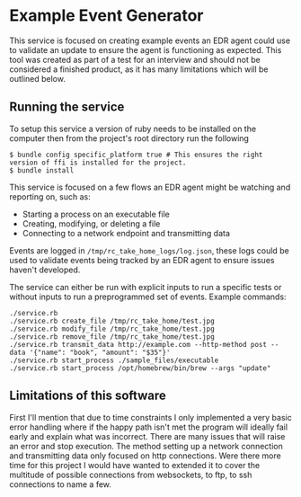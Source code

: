 # Example Event Generator

This service is focused on creating example events an EDR agent could use to validate an update to ensure the agent is functioning as expected. This tool was created as part of a test for an interview and should not be considered a finished product, as it has many limitations which will be outlined below.

## Running the service

To setup this service a version of ruby needs to be installed on the computer then from the project's root directory run the following

```
$ bundle config specific_platform true # This ensures the right version of ffi is installed for the project.
$ bundle install
```

This service is focused on a few flows an EDR agent might be watching and reporting on, such as:
- Starting a process on an executable file
- Creating, modifying, or deleting a file
- Connecting to a network endpoint and transmitting data

Events are logged in `/tmp/rc_take_home_logs/log.json`, these logs could be used to validate events being tracked by an EDR agent to ensure issues haven't developed.

The service can either be run with explicit inputs to run a specific tests or without inputs to run a preprogrammed set of events. Example commands:

```
./service.rb
./service.rb create_file /tmp/rc_take_home/test.jpg
./service.rb modify_file /tmp/rc_take_home/test.jpg
./service.rb remove_file /tmp/rc_take_home/test.jpg
./service.rb transmit_data http://example.com --http-method post --data '{"name": "book", "amount": "$35"}'
./service.rb start_process ./sample_files/executable
./service.rb start_process /opt/homebrew/bin/brew --args "update"
```

## Limitations of this software

First I'll mention that due to time constraints I only implemented a very basic error handling where if the happy path isn't met the program will ideally fail early and explain what was incorrect. There are many issues that will raise an error and stop execution. The method setting up a network connection and transmitting data only focused on http connections. Were there more time for this project I would have wanted to extended it to cover the multitude of possible connections from websockets, to ftp, to ssh connections to name a few.
